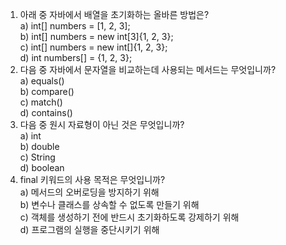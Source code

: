 1. 아래 중 자바에서 배열을 초기화하는 올바른 방법은?  
a) int[] numbers = [1, 2, 3];  
b) int[] numbers = new int[3]{1, 2, 3};  
c) int[] numbers = new int[]{1, 2, 3};  
d) int numbers[] = {1, 2, 3};
2. 다음 중 자바에서 문자열을 비교하는데 사용되는 메서드는 무엇입니까?  
a) equals()  
b) compare()  
c) match()  
d) contains()
3. 다음 중 원시 자료형이 아닌 것은 무엇입니까?  
a) int  
b) double  
c) String  
d) boolean
4. final 키워드의 사용 목적은 무엇입니까?  
a) 메서드의 오버로딩을 방지하기 위해  
b) 변수나 클래스를 상속할 수 없도록 만들기 위해  
c) 객체를 생성하기 전에 반드시 초기화하도록 강제하기 위해  
d) 프로그램의 실행을 중단시키기 위해  
